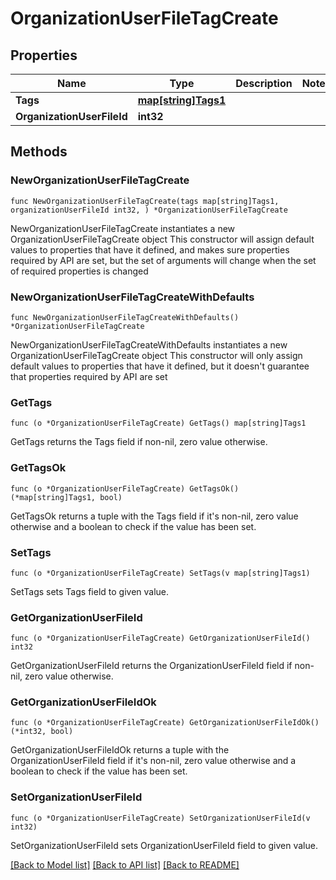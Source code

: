 # OrganizationUserFileTagCreate

## Properties

Name | Type | Description | Notes
------------ | ------------- | ------------- | -------------
**Tags** | [**map[string]Tags1**](Tags1.md) |  | 
**OrganizationUserFileId** | **int32** |  | 

## Methods

### NewOrganizationUserFileTagCreate

`func NewOrganizationUserFileTagCreate(tags map[string]Tags1, organizationUserFileId int32, ) *OrganizationUserFileTagCreate`

NewOrganizationUserFileTagCreate instantiates a new OrganizationUserFileTagCreate object
This constructor will assign default values to properties that have it defined,
and makes sure properties required by API are set, but the set of arguments
will change when the set of required properties is changed

### NewOrganizationUserFileTagCreateWithDefaults

`func NewOrganizationUserFileTagCreateWithDefaults() *OrganizationUserFileTagCreate`

NewOrganizationUserFileTagCreateWithDefaults instantiates a new OrganizationUserFileTagCreate object
This constructor will only assign default values to properties that have it defined,
but it doesn't guarantee that properties required by API are set

### GetTags

`func (o *OrganizationUserFileTagCreate) GetTags() map[string]Tags1`

GetTags returns the Tags field if non-nil, zero value otherwise.

### GetTagsOk

`func (o *OrganizationUserFileTagCreate) GetTagsOk() (*map[string]Tags1, bool)`

GetTagsOk returns a tuple with the Tags field if it's non-nil, zero value otherwise
and a boolean to check if the value has been set.

### SetTags

`func (o *OrganizationUserFileTagCreate) SetTags(v map[string]Tags1)`

SetTags sets Tags field to given value.


### GetOrganizationUserFileId

`func (o *OrganizationUserFileTagCreate) GetOrganizationUserFileId() int32`

GetOrganizationUserFileId returns the OrganizationUserFileId field if non-nil, zero value otherwise.

### GetOrganizationUserFileIdOk

`func (o *OrganizationUserFileTagCreate) GetOrganizationUserFileIdOk() (*int32, bool)`

GetOrganizationUserFileIdOk returns a tuple with the OrganizationUserFileId field if it's non-nil, zero value otherwise
and a boolean to check if the value has been set.

### SetOrganizationUserFileId

`func (o *OrganizationUserFileTagCreate) SetOrganizationUserFileId(v int32)`

SetOrganizationUserFileId sets OrganizationUserFileId field to given value.



[[Back to Model list]](../README.md#documentation-for-models) [[Back to API list]](../README.md#documentation-for-api-endpoints) [[Back to README]](../README.md)


